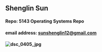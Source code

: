 ## Shenglin Sun
#### Repo: 5143 Operating Systems Repo
#### email address: sunshenglin12@gmail.com
#### ![dsc_0405_jpg](https://user-images.githubusercontent.com/26048520/31847957-3fcc0bd0-b5ec-11e7-822f-ddb746bb577a.jpg)



